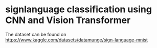 # signlanguage classification using CNN and Vision Transformer

The dataset can be found on https://www.kaggle.com/datasets/datamunge/sign-language-mnist 
